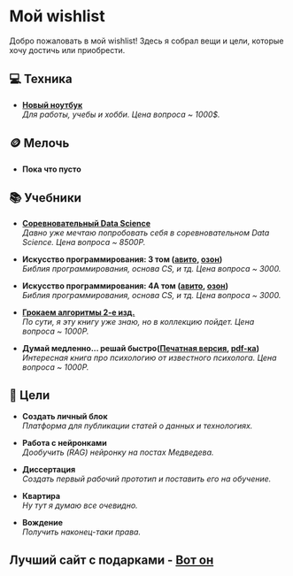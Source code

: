 # Мой wishlist

Добро пожаловать в мой wishlist! Здесь я собрал вещи и цели, которые хочу достичь или приобрести.

## 💻 Техника
- **[Новый ноутбук](https://market.yandex.ru/cc/RHNQwS1)**  
  _Для работы, учебы и хобби. Цена вопроса ~ 1000$._


## 🪙 Мелочь
- **Пока что пусто**  


## 📚 Учебники
- **[Соревновательный Data Science](https://stepik.org/course/108888/promo)**  
  _Давно уже мечтаю попробовать себя в соревновательном Data Science. Цена вопроса ~ 8500Р._

- **Искусство программирования: 3 том ([авито](https://www.avito.ru/moskva/knigi_i_zhurnaly/knut._iskusstvo_programmirovaniya._toma_1_2_3_4a_3603448616?slocation=653240), [озон](https://ozon.ru/t/kojrZ4D))**  
  _Библия программирования, основа CS, и тд. Цена вопроса ~ 3000._

- **Искусство программирования: 4А том ([авито](https://www.avito.ru/moskva/knigi_i_zhurnaly/knut._iskusstvo_programmirovaniya._toma_1_2_3_4a_3603448616?slocation=653240), [озон](https://ozon.ru/t/kojrZ4D))**  
  _Библия программирования, основа CS, и тд. Цена вопроса ~ 3000._

- **[Грокаем алгоритмы 2-е изд.](https://ozon.ru/t/RpPm1D0)**  
  _По сути, я эту книгу уже знаю, но в коллекцию пойдет. Цена вопроса ~ 1000Р._

- **Думай медленно... решай быстро([Печатная версия](https://ozon.ru/t/Zx538ME), [pdf-ка](https://www.litres.ru/book/daniel-kaneman/dumay-medlenno-reshay-bystro-6444517/))**  
  _Интересная книга про психологию от известного психолога. Цена вопроса ~ 1000Р._

## 🎯 Цели

- **Создать личный блок**  
  _Платформа для публикации статей о данных и технологиях._

- **Работа с нейронками**  
  _Дообучить (RAG) нейронку на постах Медведева._

- **Диссертация**  
  _Создать первый рабочий прототип и поставить его на обучение._

- **Квартира**  
  _Ну тут я думаю все очевидно._

- **Вождение**  
  _Получить наконец-таки права._

## Лучший сайт с подарками - [Вот он](https://shop.pygen.ru/)